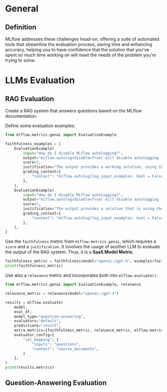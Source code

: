 # General
## Definition
MLflow addresses these challenges head-on, offering a suite of automated tools that streamline the evaluation process, 
saving time and enhancing accuracy, helping you to have confidence that the solution that you’ve spent so much time
working on will meet the needs of the problem you’re trying to solve.

# LLMs Evaluation
## RAG Evaluation
Create a RAG system that answers questions based on the MLflow documentation.

Define some evaluation examples.
```python
from mlflow.metrics.genai import EvaluationExample

faithfulness_examples = [
    EvaluationExample(
        input="How do I disable MLflow autologging?",
        output="mlflow.autolog(disable=True) will disable autologging for all functions. In Databricks, autologging is enabled by default. ",
        score=2,
        justification="The output provides a working solution, using the mlflow.autolog() function that is provided in the context.",
        grading_context={
            "context": "mlflow.autolog(log_input_examples: bool = False, log_model_signatures: bool = True, log_models: bool = True, log_datasets: bool = True, disable: bool = False, exclusive: bool = False, disable_for_unsupported_versions: bool = False, silent: bool = False, extra_tags: Optional[Dict[str, str]] = None) → None[source] Enables (or disables) and configures autologging for all supported integrations. The parameters are passed to any autologging integrations that support them. See the tracking docs for a list of supported autologging integrations. Note that framework-specific configurations set at any point will take precedence over any configurations set by this function."
        },
    ),
    EvaluationExample(
        input="How do I disable MLflow autologging?",
        output="mlflow.autolog(disable=True) will disable autologging for all functions.",
        score=5,
        justification="The output provides a solution that is using the mlflow.autolog() function that is provided in the context.",
        grading_context={
            "context": "mlflow.autolog(log_input_examples: bool = False, log_model_signatures: bool = True, log_models: bool = True, log_datasets: bool = True, disable: bool = False, exclusive: bool = False, disable_for_unsupported_versions: bool = False, silent: bool = False, extra_tags: Optional[Dict[str, str]] = None) → None[source] Enables (or disables) and configures autologging for all supported integrations. The parameters are passed to any autologging integrations that support them. See the tracking docs for a list of supported autologging integrations. Note that framework-specific configurations set at any point will take precedence over any configurations set by this function."
        },
    ),
]
```

Use the `faithfulness` metric from `mlflow.metrics.genai`, which requires a `score` and a `justification`.
It involves the usage of another LLM to evaluate the output of the RAG system. Thus, it is a 
**SaaS Model Metric**.

```python
faithfulness_metric = faithfulness(model="openai:/gpt-4", examples=faithfulness_examples)
print(faithfulness_metric)
```

Use also a `relevance` metric and incorporates both into `mlflow.evaluate()`.
```python
from mlflow.metrics.genai import EvaluationExample, relevance

relevance_metric = relevance(model="openai:/gpt-4")

results = mlflow.evaluate(
    model,
    eval_df,
    model_type="question-answering",
    evaluators="default",
    predictions="result",
    extra_metrics=[faithfulness_metric, relevance_metric, mlflow.metrics.latency()],
    evaluator_config={
        "col_mapping": {
            "inputs": "questions",
            "context": "source_documents",
        }
    },
)
print(results.metrics)
```

## Question-Answering Evaluation
